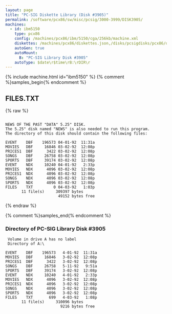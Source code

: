 ```yaml
---
layout: page
title: "PC-SIG Diskette Library (Disk #3905)"
permalink: /software/pcx86/sw/misc/pcsig/3000-3999/DISK3905/
machines:
  - id: ibm5150
    type: pcx86
    config: /machines/pcx86/ibm/5150/cga/256kb/machine.xml
    diskettes: /machines/pcx86/diskettes.json,/disks/pcsigdisks/pcx86/diskettes.json
    autoGen: true
    autoMount:
      B: "PC-SIG Library Disk #3905"
    autoType: $date\r$time\rB:\rDIR\r
---
```


{% include machine.html id="ibm5150" %}
{% comment %}samples_begin{% endcomment %}

## FILES.TXT

{% raw %}
```

NEWS OF THE PAST "DATA" 5.25" DISK.
The 5.25" disk named "NEWS" is also needed to run this program.
The directory of this disk should contain the following files:

EVENT    DBF    196573 04-01-92  11:31a
MOVIES   DBF     16846 03-02-92  12:08p
PRICES1  DBF      3422 03-02-92  12:08p
SONGS    DBF     26758 03-02-92  12:08p
SPORTS   DBF     39174 03-02-92  12:08p
EVENT    NDX     10240 04-01-92   2:33p
MOVIES   NDX      4096 03-02-92  12:08p
PRICES1  NDX      4096 03-02-92  12:08p
SONGS    NDX      4096 03-02-92  12:08p
SPORTS   NDX      4096 03-02-92  12:08p
FILES    TXT         0 04-03-92   1:03p
       11 file(s)     309397 bytes
                       49152 bytes free
```
{% endraw %}

{% comment %}samples_end{% endcomment %}

### Directory of PC-SIG Library Disk #3905

     Volume in drive A has no label
     Directory of A:\

    EVENT    DBF    196573   4-01-92  11:31a
    MOVIES   DBF     16846   3-02-92  12:08p
    PRICES1  DBF      3422   3-02-92  12:08p
    SONGS    DBF     26758   5-11-92   9:51a
    SPORTS   DBF     39174   3-02-92  12:08p
    EVENT    NDX     10240   4-01-92   2:33p
    MOVIES   NDX      4096   3-02-92  12:08p
    PRICES1  NDX      4096   3-02-92  12:08p
    SONGS    NDX      4096   3-02-92  12:08p
    SPORTS   NDX      4096   3-02-92  12:08p
    FILES    TXT       699   4-03-92   1:08p
           11 file(s)     310096 bytes
                            9216 bytes free
